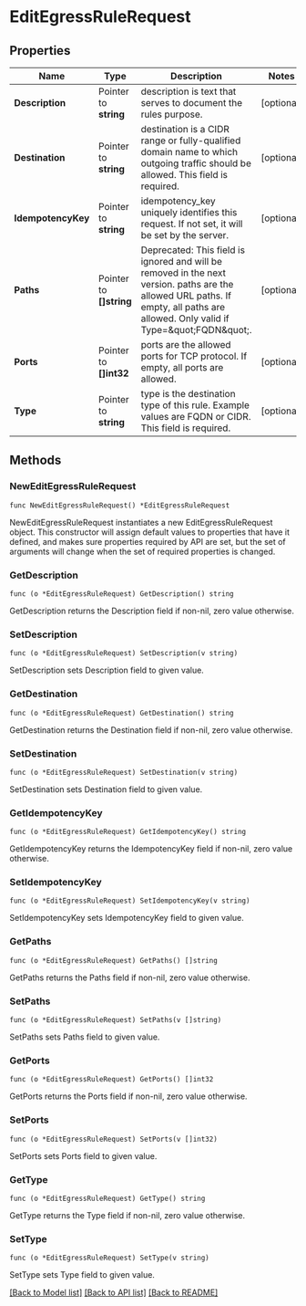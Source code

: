 # EditEgressRuleRequest

## Properties

Name | Type | Description | Notes
------------ | ------------- | ------------- | -------------
**Description** | Pointer to **string** | description is text that serves to document the rules purpose. | [optional] 
**Destination** | Pointer to **string** | destination is a CIDR range or fully-qualified domain name to which outgoing traffic should be allowed. This field is required. | [optional] 
**IdempotencyKey** | Pointer to **string** | idempotency_key uniquely identifies this request. If not set, it will be set by the server. | [optional] 
**Paths** | Pointer to **[]string** | Deprecated: This field is ignored and will be removed in the next version. paths are the allowed URL paths. If empty, all paths are allowed. Only valid if Type&#x3D;\&quot;FQDN\&quot;. | [optional] 
**Ports** | Pointer to **[]int32** | ports are the allowed ports for TCP protocol. If empty, all ports are allowed. | [optional] 
**Type** | Pointer to **string** | type is the destination type of this rule. Example values are FQDN or CIDR. This field is required. | [optional] 

## Methods

### NewEditEgressRuleRequest

`func NewEditEgressRuleRequest() *EditEgressRuleRequest`

NewEditEgressRuleRequest instantiates a new EditEgressRuleRequest object.
This constructor will assign default values to properties that have it defined,
and makes sure properties required by API are set, but the set of arguments
will change when the set of required properties is changed.

### GetDescription

`func (o *EditEgressRuleRequest) GetDescription() string`

GetDescription returns the Description field if non-nil, zero value otherwise.

### SetDescription

`func (o *EditEgressRuleRequest) SetDescription(v string)`

SetDescription sets Description field to given value.

### GetDestination

`func (o *EditEgressRuleRequest) GetDestination() string`

GetDestination returns the Destination field if non-nil, zero value otherwise.

### SetDestination

`func (o *EditEgressRuleRequest) SetDestination(v string)`

SetDestination sets Destination field to given value.

### GetIdempotencyKey

`func (o *EditEgressRuleRequest) GetIdempotencyKey() string`

GetIdempotencyKey returns the IdempotencyKey field if non-nil, zero value otherwise.

### SetIdempotencyKey

`func (o *EditEgressRuleRequest) SetIdempotencyKey(v string)`

SetIdempotencyKey sets IdempotencyKey field to given value.

### GetPaths

`func (o *EditEgressRuleRequest) GetPaths() []string`

GetPaths returns the Paths field if non-nil, zero value otherwise.

### SetPaths

`func (o *EditEgressRuleRequest) SetPaths(v []string)`

SetPaths sets Paths field to given value.

### GetPorts

`func (o *EditEgressRuleRequest) GetPorts() []int32`

GetPorts returns the Ports field if non-nil, zero value otherwise.

### SetPorts

`func (o *EditEgressRuleRequest) SetPorts(v []int32)`

SetPorts sets Ports field to given value.

### GetType

`func (o *EditEgressRuleRequest) GetType() string`

GetType returns the Type field if non-nil, zero value otherwise.

### SetType

`func (o *EditEgressRuleRequest) SetType(v string)`

SetType sets Type field to given value.


[[Back to Model list]](../README.md#documentation-for-models) [[Back to API list]](../README.md#documentation-for-api-endpoints) [[Back to README]](../README.md)


